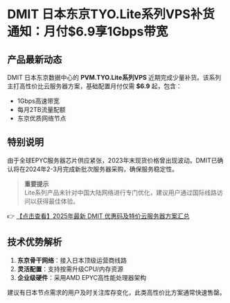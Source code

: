 # DMIT 日本东京TYO.Lite系列VPS补货通知：月付$6.9享1Gbps带宽

## 产品最新动态
DMIT 日本东京数据中心的 **PVM.TYO.Lite系列VPS** 近期完成少量补货。该系列主打高性价比云服务器方案，基础配置月付仅需 **$6.9** 起，包含：
- 1Gbps高速带宽
- 每月2TB流量配额
- 东京优质网络节点

## 特别说明
由于全球EPYC服务器芯片供应紧张，2023年末现货价格曾出现波动。DMIT已确认将在2024年2-3月完成新批次服务器采购，确保服务稳定性。

> **重要提示**  
> Lite系列产品未针对中国大陆网络进行专门优化，建议用户通过国际线路访问以获得最佳体验。

👉 [【点击查看】2025年最新 DMIT 优惠码及特价云服务器方案汇总](https://bit.ly/dmit_coupon)

## 技术优势解析
1. **东京骨干网络**：接入日本顶级运营商线路
2. **灵活配置**：支持按需升级CPU/内存资源
3. **企业级硬件**：采用AMD EPYC高性能处理器架构

建议有日本节点需求的用户及时关注库存变化，此类高性价比方案通常快速售罄。